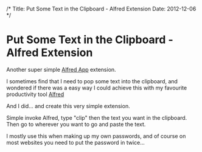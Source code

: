 /*
Title: Put Some Text in the Clipboard - Alfred Extension
Date: 2012-12-06
*/

# Put Some Text in the Clipboard - Alfred Extension

Another super simple [Alfred App](http://www.alfredapp.com/) extension.

I sometimes find that I need to pop some text into the clipboard, and wondered if there was a easy way I could achieve this with my favourite productivity tool [Alfred](http://www.spacecadet9.com/category/alfred/)

And I did... and create this very simple extension.

Simple invoke Alfred, type "clip" then the text you want in the clipboard.  Then go to wherever you want to go and paste the text.

I mostly use this when making up my own passwords, and of course on most websites you need to put the password in twice...

